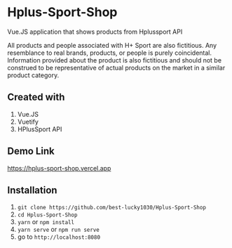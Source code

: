 # Hplus-Sport-Shop
Vue.JS application that shows products from Hplussport API

All products and people associated with H+ Sport are also fictitious. Any resemblance to real brands, products, or people is purely coincidental. Information provided about the product is also fictitious and should not be construed to be representative of actual products on the market in a similar product category.

## Created with
1. Vue.JS
2. Vuetify
3. HPlusSport API 

## Demo Link
https://hplus-sport-shop.vercel.app

## Installation
1. `git clone https://github.com/best-lucky1030/Hplus-Sport-Shop`
2. `cd Hplus-Sport-Shop`
3. `yarn` or `npm install`
4. `yarn serve` or `npm run serve`
5. go to `http://localhost:8080`
